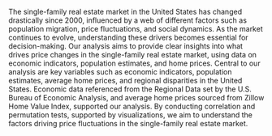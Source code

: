 The single-family real estate market in the United States has changed drastically since 2000, influenced by a web of different factors such as population migration, price fluctuations, and social dynamics. As the market continues to evolve, understanding these drivers becomes essential for decision-making. Our analysis aims to provide clear insights into what drives price changes in the single-family real estate market, using data on economic indicators, population estimates, and home prices. Central to our analysis are key variables such as economic indicators, population estimates, average home prices, and regional disparities in the United States. Economic data referenced from the Regional Data set by the U.S. Bureau of Economic Analysis, and average home prices sourced from Zillow Home Value Index, supported our analysis. By conducting correlation and permutation tests, supported by visualizations, we aim to understand the factors driving price fluctuations in the single-family real estate market.
